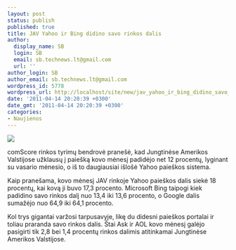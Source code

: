 ```yaml
---
layout: post
status: publish
published: true
title: JAV Yahoo ir Bing didino savo rinkos dalis
author:
  display_name: SB
  login: SB
  email: sb.technews.lt@gmail.com
  url: ''
author_login: SB
author_email: sb.technews.lt@gmail.com
wordpress_id: 5778
wordpress_url: http://localhost/site/new/jav_yahoo_ir_bing_didino_savo_rinkos_dalis/
date: '2011-04-14 20:20:39 +0300'
date_gmt: '2011-04-14 20:20:39 +0300'
categories:
- Naujienos
---
```

<div class="imgright"><img src="http://technews.lt/upload/Yahoo Y logo.JPG"  /></div>
<p>comScore rinkos tyrimų bendrovė pranešė, kad Jungtinėse Amerikos Valstijose užklausų į paiešką kovo mėnesį padidėjo net 12 procentų, lyginant su vasario mėnesio, o iš to daugiausiai išlošė Yahoo paieškos sistema.</p>
<p>Kaip pranešama, kovo mėnesį JAV rinkoje Yahoo paieškos dalis siekė 18 procentų, kai kovą ji buvo 17,3 procento. Microsoft Bing taipogi kiek padidino savo rinkos dalį nuo 13,4 iki 13,6 procento, o Google dalis sumažėjo nuo 64,9 iki 64,1 procento.</p>
<p>Kol trys gigantai varžosi tarpusavyje, likę du didesni paieškos portalai ir toliau praranda savo rinkos dalis. Štai Ask ir AOL kovo mėnesį galėjo pasigirti tik 2,8 bei 1,4 procentų rinkos dalimis atitinkamai Jungtinėse Amerikos Valstijose.<br /></p>

